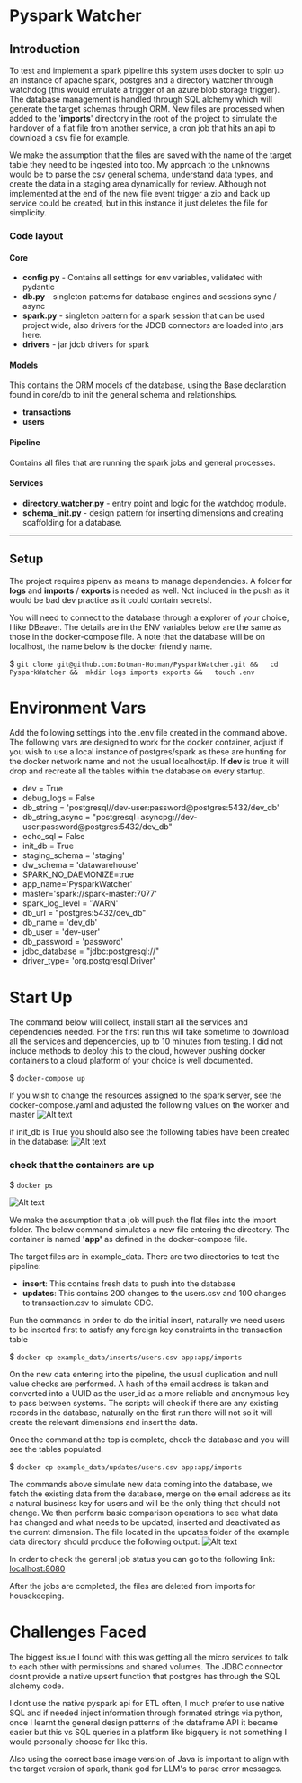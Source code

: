 # Pyspark Watcher

## Introduction
To test and implement a spark pipeline this system uses docker to spin up an instance of apache spark, postgres and a directory watcher through watchdog (this would emulate a trigger of an azure blob storage trigger). 
The database management is handled through SQL alchemy which will generate the target schemas through ORM. New files are processed when added to the '**imports**' directory in the root of the project to simulate the handover of a flat file from another service, a cron job that hits an api to download a csv file for example.

We make the assumption that the files are saved with the name of the target table they need to be ingested into too. 
My approach to the unknowns would be to parse the csv general schema, understand data types, and create the data in a staging area dynamically for review.
Although not implemented at the end of the new file event trigger a zip and back up service could be created, but in this instance it just deletes the file for simplicity. 

### Code layout

#### Core
* **config.py** - Contains all settings for env variables, validated with pydantic
* **db.py** - singleton patterns for database engines and sessions sync / async
* **spark.py** - singleton pattern for a spark session that can be used project wide, also drivers for the JDCB connectors are loaded into jars here. 
* **drivers** - jar jdcb drivers for spark

#### Models
This contains the ORM models of the database, using the Base declaration found in core/db to init the general schema and relationships. 
* **transactions**
* **users**

#### Pipeline
Contains all files that are running the spark jobs and general processes.

#### Services
* **directory_watcher.py** - entry point and logic for the watchdog module.
* **schema_init.py** - design pattern for inserting dimensions and creating scaffolding for a database.
___

## Setup
The project requires pipenv as means to manage dependencies. 
A folder for **logs** and **imports** / **exports** is needed as well. 
Not included in the push as it would be bad dev practice as it could contain secrets!.

You will need to connect to the database through a explorer of your choice, I like DBeaver. The details are in the ENV variables below are the same as those in the docker-compose file. 
A note that the database will be on localhost, the name below is the docker friendly name.

$ `
git clone git@github.com:Botman-Hotman/PysparkWatcher.git &&  
cd PysparkWatcher && 
mkdir logs imports exports &&  
touch .env
`

# Environment Vars
Add the following settings into the .env file created in the command above.
The following vars are designed to work for the docker container, adjust if you wish to use a local instance of postgres/spark as these are hunting for the docker network name and not the usual localhost/ip.
If **dev** is true it will drop and recreate all the tables within the database on every startup.

*  dev = True
*  debug_logs = False
*  db_string = 'postgresql//dev-user:password@postgres:5432/dev_db'
*  db_string_async = "postgresql+asyncpg://dev-user:password@postgres:5432/dev_db"
*  echo_sql = False
*  init_db = True
*  staging_schema = 'staging'
*  dw_schema = 'datawarehouse'
*  SPARK_NO_DAEMONIZE=true
*  app_name='PysparkWatcher'
*  master='spark://spark-master:7077'
*  spark_log_level = 'WARN'
*  db_url = "postgres:5432/dev_db"
*  db_name = 'dev_db'
*  db_user = 'dev-user'
*  db_password = 'password'
*  jdbc_database = "jdbc:postgresql://"
*  driver_type= 'org.postgresql.Driver'


# Start Up
The command below will collect, install start all the services and dependencies needed. For the first run this will take sometime to download all the services and dependencies, up to 10 minutes from testing. I did not include methods to deploy this to the cloud, however pushing docker containers to a cloud platform of your choice is well documented.

$ `docker-compose up`

If you wish to change the resources assigned to the spark server, see the docker-compose.yaml and adjusted the following values on the worker and master
![Alt text](img/spark_settings.png?raw=true "spark settings")


if init_db is True you should also see the following tables have been created in the database:
![Alt text](img/tables.png?raw=true "database tables")


### check that the containers are up
$ `docker ps`

![Alt text](img/watcher.png?raw=true "expected start")

We make the assumption that a job will push the flat files into the import folder. 
The below command simulates a new file entering the directory.
The container is named **'app'** as defined in the docker-compose file.

The target files are in example_data. There are two directories to test the pipeline:

* **insert**: This contains fresh data to push into the database
* **updates**: This contains 200 changes to the users.csv and 100 changes to transaction.csv to simulate CDC. 

Run the commands in order to do the initial insert, naturally we need users to be inserted first to satisfy any foreign key constraints in the transaction table

$ `docker cp example_data/inserts/users.csv app:app/imports`

On the new data entering into the pipeline, the usual duplication and null value checks are performed. A hash of the email address is taken and converted into a UUID as the user_id as a more reliable and anonymous key to pass between systems. 
The scripts will check if there are any existing records in the database, naturally on the first run there will not so it will create the relevant dimensions and insert the data. 

Once the command at the top is complete, check the database and you will see the tables populated. 

$ `docker cp example_data/updates/users.csv app:app/imports`


The commands above simulate new data coming into the database, we fetch the existing data from the database, merge on the email address as its a natural business key for users and will be the only thing that should not change. 
We then perform basic comparison operations to see what data has changed and what needs to be updated, inserted and deactivated as the current dimension. 
The file located in the updates folder of the example data directory should produce the following output:
![Alt text](img/example_updates.png?raw=true "expected start")

In order to check the general job status you can go to the following link:
[localhost:8080]()


After the jobs are completed, the files are deleted from imports for housekeeping.

# Challenges Faced
The biggest issue I found with this was getting all the micro services to talk to each other with permissions and shared volumes. 
The JDBC connector dosnt provide a native upsert function that postgres has through the SQL alchemy code.

I dont use the native pyspark api for ETL often, 
I much prefer to use native SQL and if needed inject information through formated strings via python, once I learnt the general design patterns of the dataframe API it became easier but this vs SQL queries in a platform like bigquery is not something I would personally choose for like this. 

Also using the correct base image version of Java is important to align with the target version of spark, thank god for LLM's to parse error messages.